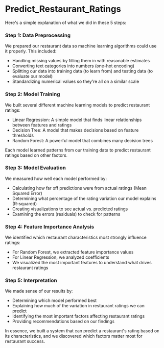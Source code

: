 # Predict_Restaurant_Ratings
Here's a simple explanation of what we did in these 5 steps:

### Step 1: Data Preprocessing
We prepared our restaurant data so machine learning algorithms could use it properly. This included:
- Handling missing values by filling them in with reasonable estimates
- Converting text categories into numbers (one-hot encoding)
- Splitting our data into training data (to learn from) and testing data (to evaluate our model)
- Standardizing numerical values so they're all on a similar scale

### Step 2: Model Training
We built several different machine learning models to predict restaurant ratings:
- Linear Regression: A simple model that finds linear relationships between features and ratings
- Decision Tree: A model that makes decisions based on feature thresholds
- Random Forest: A powerful model that combines many decision trees

Each model learned patterns from our training data to predict restaurant ratings based on other factors.

### Step 3: Model Evaluation
We measured how well each model performed by:
- Calculating how far off predictions were from actual ratings (Mean Squared Error)
- Determining what percentage of the rating variation our model explains (R-squared)
- Creating visualizations to see actual vs. predicted ratings
- Examining the errors (residuals) to check for patterns

### Step 4: Feature Importance Analysis
We identified which restaurant characteristics most strongly influence ratings:
- For Random Forest, we extracted feature importance values
- For Linear Regression, we analyzed coefficients
- We visualized the most important features to understand what drives restaurant ratings

### Step 5: Interpretation
We made sense of our results by:
- Determining which model performed best
- Explaining how much of the variation in restaurant ratings we can predict
- Identifying the most important factors affecting restaurant ratings
- Providing recommendations based on our findings

In essence, we built a system that can predict a restaurant's rating based on its characteristics, and we discovered which factors matter most for restaurant success.
